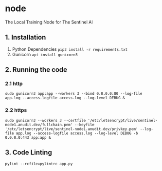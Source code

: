 # node
The Local Training Node for The Sentinel AI

## 1. Installation
1. Python Dependencies ```pip3 install -r requirements.txt```
2. Gunicorn ```apt install gunicorn3```

## 2. Running the code

### 2.1 http
```
sudo gunicorn3 app:app --workers 3 --bind 0.0.0.0:80 --log-file app.log --access-logfile access.log --log-level DEBUG &
```

### 2.2 https
```
sudo gunicorn3 --workers 3 --certfile '/etc/letsencrypt/live/sentinel-node1.anudit.dev/fullchain.pem' --keyfile '/etc/letsencrypt/live/sentinel-node1.anudit.dev/privkey.pem' --log-file app.log --access-logfile access.log --log-level DEBUG -b 0.0.0.0:443 app:app &
```

## 3. Code Linting
```
pylint --rcfile=pylintrc app.py
```
